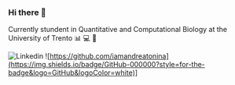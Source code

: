 ### Hi there 👋

<!--
**iamandreatonina/iamandreatonina** is a ✨ _special_ ✨ repository because its `README.md` (this file) appears on your GitHub profile.

Here are some ideas to get you started:

- 🔭 I’m currently working on ...
- 🌱 I’m currently learning ...
- 👯 I’m looking to collaborate on ...
- 🤔 I’m looking for help with ...
- 💬 Ask me about ...
- 📫 How to reach me: ...
- 😄 Pronouns: ...
- ⚡ Fun fact: ...
-->

Currently stundent in Quantitative and Computational Biology at the University of Trento 📊 💻 🧬

![Linkedin](https://img.shields.io/badge/LinkedIn-0077B5?style=for-the-badge&logo=linkedin&logoColor=white)
![https://github.com/iamandreatonina](https://img.shields.io/badge/GitHub-000000?style=for-the-badge&logo=GitHub&logoColor=white)]
